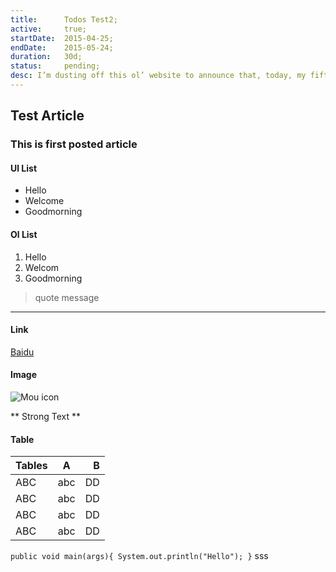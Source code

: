 ```yaml
---
title:  	Todos Test2;
active: 	true;
startDate: 	2015-04-25;
endDate: 	2015-05-24;
duration: 	30d;
status: 	pending;
desc: I’m dusting off this ol’ website to announce that, today, my fifth book has been published. It’s called Sass For Web Designers and has a familiar pink cover. The book is the 10th release from the wonderful folks at A Book Apart.;
---
```


## Test Article
### This is first posted article

#### Ul List
* Hello
* Welcome
* Goodmorning

#### Ol List
1. Hello
2. Welcom
3. Goodmorning

> quote message

***

#### Link
[Baidu](http://wwww.baidu.com)

#### Image
![Mou icon](http://mouapp.com/Mou_128.png)

** Strong Text **

#### Table
| Tables  | A  | B |
|---------|:--:|--:|
| ABC     | abc| DD|
| ABC     | abc| DD|
| ABC     | abc| DD|
| ABC     | abc| DD|

`public void main(args){
	System.out.println("Hello");
 }`
sss